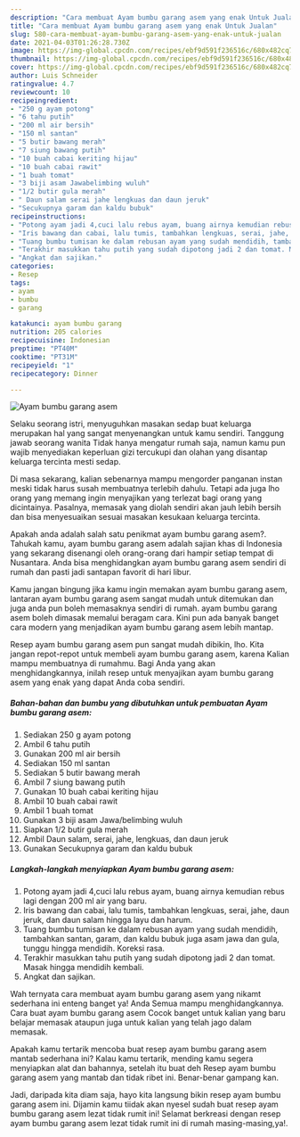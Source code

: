 ```yaml
---
description: "Cara membuat Ayam bumbu garang asem yang enak Untuk Jualan"
title: "Cara membuat Ayam bumbu garang asem yang enak Untuk Jualan"
slug: 580-cara-membuat-ayam-bumbu-garang-asem-yang-enak-untuk-jualan
date: 2021-04-03T01:26:28.730Z
image: https://img-global.cpcdn.com/recipes/ebf9d591f236516c/680x482cq70/ayam-bumbu-garang-asem-foto-resep-utama.jpg
thumbnail: https://img-global.cpcdn.com/recipes/ebf9d591f236516c/680x482cq70/ayam-bumbu-garang-asem-foto-resep-utama.jpg
cover: https://img-global.cpcdn.com/recipes/ebf9d591f236516c/680x482cq70/ayam-bumbu-garang-asem-foto-resep-utama.jpg
author: Luis Schneider
ratingvalue: 4.7
reviewcount: 10
recipeingredient:
- "250 g ayam potong"
- "6 tahu putih"
- "200 ml air bersih"
- "150 ml santan"
- "5 butir bawang merah"
- "7 siung bawang putih"
- "10 buah cabai keriting hijau"
- "10 buah cabai rawit"
- "1 buah tomat"
- "3 biji asam Jawabelimbing wuluh"
- "1/2 butir gula merah"
- " Daun salam serai jahe lengkuas dan daun jeruk"
- "Secukupnya garam dan kaldu bubuk"
recipeinstructions:
- "Potong ayam jadi 4,cuci lalu rebus ayam, buang airnya kemudian rebus lagi dengan 200 ml air yang baru."
- "Iris bawang dan cabai, lalu tumis, tambahkan lengkuas, serai, jahe, daun jeruk, dan daun salam hingga layu dan harum."
- "Tuang bumbu tumisan ke dalam rebusan ayam yang sudah mendidih, tambahkan santan, garam, dan kaldu bubuk juga asam jawa dan gula, tunggu hingga mendidih. Koreksi rasa."
- "Terakhir masukkan tahu putih yang sudah dipotong jadi 2 dan tomat. Masak hingga mendidih kembali."
- "Angkat dan sajikan."
categories:
- Resep
tags:
- ayam
- bumbu
- garang

katakunci: ayam bumbu garang 
nutrition: 205 calories
recipecuisine: Indonesian
preptime: "PT40M"
cooktime: "PT31M"
recipeyield: "1"
recipecategory: Dinner

---
```



![Ayam bumbu garang asem](https://img-global.cpcdn.com/recipes/ebf9d591f236516c/680x482cq70/ayam-bumbu-garang-asem-foto-resep-utama.jpg)

Selaku seorang istri, menyuguhkan masakan sedap buat keluarga merupakan hal yang sangat menyenangkan untuk kamu sendiri. Tanggung jawab seorang  wanita Tidak hanya mengatur rumah saja, namun kamu pun wajib menyediakan keperluan gizi tercukupi dan olahan yang disantap keluarga tercinta mesti sedap.

Di masa  sekarang, kalian sebenarnya mampu mengorder panganan instan meski tidak harus susah membuatnya terlebih dahulu. Tetapi ada juga lho orang yang memang ingin menyajikan yang terlezat bagi orang yang dicintainya. Pasalnya, memasak yang diolah sendiri akan jauh lebih bersih dan bisa menyesuaikan sesuai masakan kesukaan keluarga tercinta. 



Apakah anda adalah salah satu penikmat ayam bumbu garang asem?. Tahukah kamu, ayam bumbu garang asem adalah sajian khas di Indonesia yang sekarang disenangi oleh orang-orang dari hampir setiap tempat di Nusantara. Anda bisa menghidangkan ayam bumbu garang asem sendiri di rumah dan pasti jadi santapan favorit di hari libur.

Kamu jangan bingung jika kamu ingin memakan ayam bumbu garang asem, lantaran ayam bumbu garang asem sangat mudah untuk ditemukan dan juga anda pun boleh memasaknya sendiri di rumah. ayam bumbu garang asem boleh dimasak memalui beragam cara. Kini pun ada banyak banget cara modern yang menjadikan ayam bumbu garang asem lebih mantap.

Resep ayam bumbu garang asem pun sangat mudah dibikin, lho. Kita jangan repot-repot untuk membeli ayam bumbu garang asem, karena Kalian mampu membuatnya di rumahmu. Bagi Anda yang akan menghidangkannya, inilah resep untuk menyajikan ayam bumbu garang asem yang enak yang dapat Anda coba sendiri.

<!--inarticleads1-->

##### Bahan-bahan dan bumbu yang dibutuhkan untuk pembuatan Ayam bumbu garang asem:

1. Sediakan 250 g ayam potong
1. Ambil 6 tahu putih
1. Gunakan 200 ml air bersih
1. Sediakan 150 ml santan
1. Sediakan 5 butir bawang merah
1. Ambil 7 siung bawang putih
1. Gunakan 10 buah cabai keriting hijau
1. Ambil 10 buah cabai rawit
1. Ambil 1 buah tomat
1. Gunakan 3 biji asam Jawa/belimbing wuluh
1. Siapkan 1/2 butir gula merah
1. Ambil  Daun salam, serai, jahe, lengkuas, dan daun jeruk
1. Gunakan Secukupnya garam dan kaldu bubuk




<!--inarticleads2-->

##### Langkah-langkah menyiapkan Ayam bumbu garang asem:

1. Potong ayam jadi 4,cuci lalu rebus ayam, buang airnya kemudian rebus lagi dengan 200 ml air yang baru.
1. Iris bawang dan cabai, lalu tumis, tambahkan lengkuas, serai, jahe, daun jeruk, dan daun salam hingga layu dan harum.
1. Tuang bumbu tumisan ke dalam rebusan ayam yang sudah mendidih, tambahkan santan, garam, dan kaldu bubuk juga asam jawa dan gula, tunggu hingga mendidih. Koreksi rasa.
1. Terakhir masukkan tahu putih yang sudah dipotong jadi 2 dan tomat. Masak hingga mendidih kembali.
1. Angkat dan sajikan.




Wah ternyata cara membuat ayam bumbu garang asem yang nikamt sederhana ini enteng banget ya! Anda Semua mampu menghidangkannya. Cara buat ayam bumbu garang asem Cocok banget untuk kalian yang baru belajar memasak ataupun juga untuk kalian yang telah jago dalam memasak.

Apakah kamu tertarik mencoba buat resep ayam bumbu garang asem mantab sederhana ini? Kalau kamu tertarik, mending kamu segera menyiapkan alat dan bahannya, setelah itu buat deh Resep ayam bumbu garang asem yang mantab dan tidak ribet ini. Benar-benar gampang kan. 

Jadi, daripada kita diam saja, hayo kita langsung bikin resep ayam bumbu garang asem ini. Dijamin kamu tiidak akan nyesel sudah buat resep ayam bumbu garang asem lezat tidak rumit ini! Selamat berkreasi dengan resep ayam bumbu garang asem lezat tidak rumit ini di rumah masing-masing,ya!.

